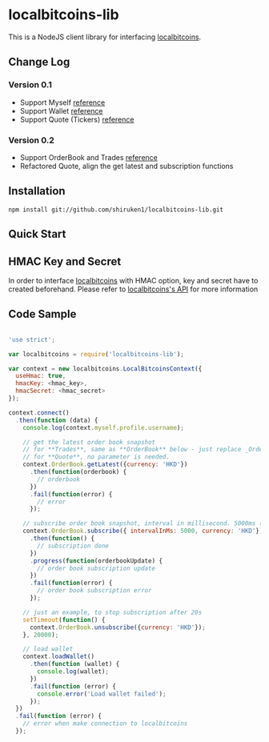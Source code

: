 # localbitcoins-lib

This is a NodeJS client library for interfacing [localbitcoins](https://localbitcoins.com).

## Change Log

### Version 0.1

- Support Myself [reference](https://localbitcoins.com/api-docs/#api_toc1)
- Support Wallet [reference](https://localbitcoins.com/api-docs/#api_toc16)
- Support Quote (Tickers) [reference](https://localbitcoins.com/api-docs/#toc7)

### Version 0.2

- Support OrderBook and Trades [reference](https://localbitcoins.com/api-docs/#toc7)
- Refactored Quote, align the get latest and subscription functions

## Installation

`npm install git://github.com/shiruken1/localbitcoins-lib.git`

## Quick Start

## HMAC Key and Secret

In order to interface [localbitcoins](https://localbitcoins.com) with HMAC option, key and secret have to created beforehand. Please refer to [localbitcoins's API](https://localbitcoins.com/api-docs/#toc2) for more information

## Code Sample

```javascript

'use strict';

var localbitcoins = require('localbitcoins-lib');

var context = new localbitcoins.LocalBitcoinsContext({
  useHmac: true,
  hmacKey: <hmac_key>,
  hmacSecret: <hmac_secret>
});

context.connect()
  .then(function (data) {
    console.log(context.myself.profile.username);

    // get the latest order book snapshot
    // for **Trades**, same as **OrderBook** below - just replace _OrderBook_ with _Trades_
    // for **Quote**, no parameter is needed.
    context.OrderBook.getLatest({currency: 'HKD'})
      .then(function(orderbook) {
        // orderbook
      })
      .fail(function(error) {
        // error
      });

    // subscribe order book snapshot, interval in millisecond. 5000ms (5s) by default
    context.OrderBook.subscribe({ intervalInMs: 5000, currency: 'HKD'})
      .then(function() {
        // subscription done
      })
      .progress(function(orderbookUpdate) {
        // order book subscription update
      })
      .fail(function(error) {
        // order book subscription error
      });

    // just an example, to stop subscription after 20s
    setTimeout(function() {
      context.OrderBook.unsubscribe({currency: 'HKD'});
    }, 20000);

    // load wallet
    context.loadWallet()
      .then(function (wallet) {
        console.log(wallet);
      })
      .fail(function (error) {
        console.error('Load wallet failed');
      });
  })
  .fail(function (error) {
    // error when make connection to localbitcoins
  });

```
